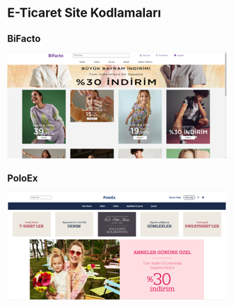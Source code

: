 # E-Ticaret Site Kodlamaları


## BiFacto

![bifacto](https://raw.githubusercontent.com/yasintorun/web/main/Front-End/html-css-js/e-trade/bifacto.PNG)


## PoloEx

![poloex](https://raw.githubusercontent.com/yasintorun/web/main/Front-End/html-css-js/e-trade/poloex.PNG)
